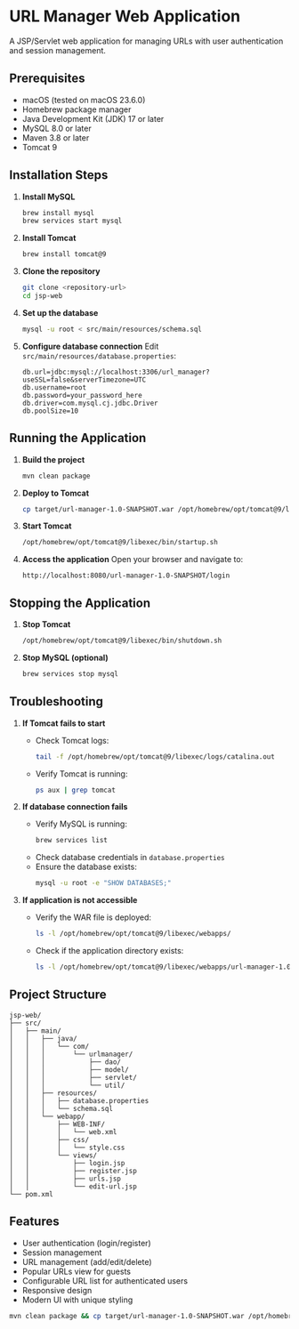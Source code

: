 # URL Manager Web Application

A JSP/Servlet web application for managing URLs with user authentication and session management.

## Prerequisites

- macOS (tested on macOS 23.6.0)
- Homebrew package manager
- Java Development Kit (JDK) 17 or later
- MySQL 8.0 or later
- Maven 3.8 or later
- Tomcat 9

## Installation Steps

1. **Install MySQL**

   ```bash
   brew install mysql
   brew services start mysql
   ```

2. **Install Tomcat**

   ```bash
   brew install tomcat@9
   ```

3. **Clone the repository**

   ```bash
   git clone <repository-url>
   cd jsp-web
   ```

4. **Set up the database**

   ```bash
   mysql -u root < src/main/resources/schema.sql
   ```

5. **Configure database connection**
   Edit `src/main/resources/database.properties`:
   ```properties
   db.url=jdbc:mysql://localhost:3306/url_manager?useSSL=false&serverTimezone=UTC
   db.username=root
   db.password=your_password_here
   db.driver=com.mysql.cj.jdbc.Driver
   db.poolSize=10
   ```

## Running the Application

1. **Build the project**

   ```bash
   mvn clean package
   ```

2. **Deploy to Tomcat**

   ```bash
   cp target/url-manager-1.0-SNAPSHOT.war /opt/homebrew/opt/tomcat@9/libexec/webapps/
   ```

3. **Start Tomcat**

   ```bash
   /opt/homebrew/opt/tomcat@9/libexec/bin/startup.sh
   ```

4. **Access the application**
   Open your browser and navigate to:
   ```
   http://localhost:8080/url-manager-1.0-SNAPSHOT/login
   ```

## Stopping the Application

1. **Stop Tomcat**

   ```bash
   /opt/homebrew/opt/tomcat@9/libexec/bin/shutdown.sh
   ```

2. **Stop MySQL (optional)**
   ```bash
   brew services stop mysql
   ```

## Troubleshooting

1. **If Tomcat fails to start**

   - Check Tomcat logs:
     ```bash
     tail -f /opt/homebrew/opt/tomcat@9/libexec/logs/catalina.out
     ```
   - Verify Tomcat is running:
     ```bash
     ps aux | grep tomcat
     ```

2. **If database connection fails**

   - Verify MySQL is running:
     ```bash
     brew services list
     ```
   - Check database credentials in `database.properties`
   - Ensure the database exists:
     ```bash
     mysql -u root -e "SHOW DATABASES;"
     ```

3. **If application is not accessible**
   - Verify the WAR file is deployed:
     ```bash
     ls -l /opt/homebrew/opt/tomcat@9/libexec/webapps/
     ```
   - Check if the application directory exists:
     ```bash
     ls -l /opt/homebrew/opt/tomcat@9/libexec/webapps/url-manager-1.0-SNAPSHOT/
     ```

## Project Structure

```
jsp-web/
├── src/
│   ├── main/
│   │   ├── java/
│   │   │   └── com/
│   │   │       └── urlmanager/
│   │   │           ├── dao/
│   │   │           ├── model/
│   │   │           ├── servlet/
│   │   │           └── util/
│   │   ├── resources/
│   │   │   ├── database.properties
│   │   │   └── schema.sql
│   │   └── webapp/
│   │       ├── WEB-INF/
│   │       │   └── web.xml
│   │       ├── css/
│   │       │   └── style.css
│   │       └── views/
│   │           ├── login.jsp
│   │           ├── register.jsp
│   │           ├── urls.jsp
│   │           └── edit-url.jsp
└── pom.xml
```

## Features

- User authentication (login/register)
- Session management
- URL management (add/edit/delete)
- Popular URLs view for guests
- Configurable URL list for authenticated users
- Responsive design
- Modern UI with unique styling

```bash
mvn clean package && cp target/url-manager-1.0-SNAPSHOT.war /opt/homebrew/opt/tomcat@9/libexec/webapps/
```
